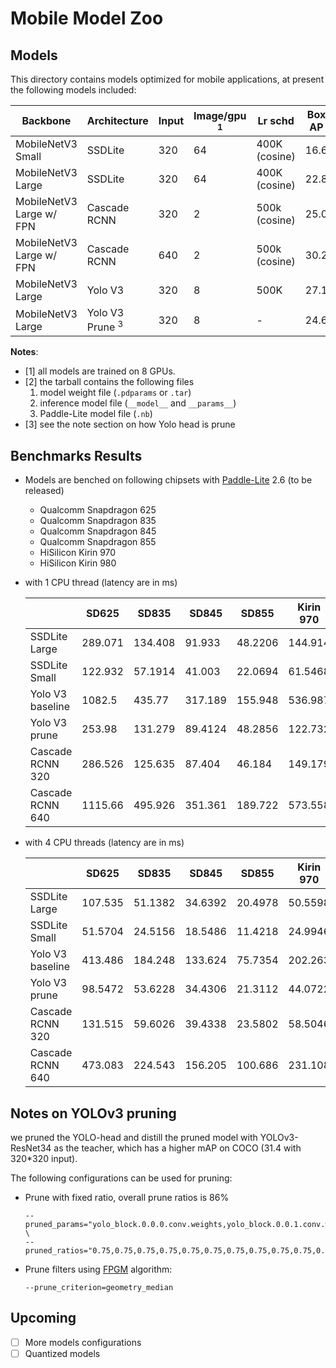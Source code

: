 # Mobile Model Zoo


## Models

This directory contains models optimized for mobile applications, at present the following models included:

| Backbone                 | Architecture               | Input | Image/gpu <sup>1</sup> | Lr schd       | Box AP | Download <sup>2</sup>                                                                                   |
|--------------------------|----------------------------|-------|------------------------|---------------|--------|---------------------------------------------------------------------------------------------------------|
| MobileNetV3 Small        | SSDLite                    | 320   | 64                     | 400K (cosine) | 16.6   | [Link](https://paddlemodels.bj.bcebos.com/object_detection/ssdlite_mobilenet_v3_small.tar.gz)           |
| MobileNetV3 Large        | SSDLite                    | 320   | 64                     | 400K (cosine) | 22.8   | [Link](https://paddlemodels.bj.bcebos.com/object_detection/ssdlite_mobilenet_v3_large.tar.gz)           |
| MobileNetV3 Large w/ FPN | Cascade RCNN               | 320   | 2                      | 500k (cosine) | 25.0   | [Link](https://paddlemodels.bj.bcebos.com/object_detection/cascade_rcnn_mobilenetv3_fpn_320.tar.gz)     |
| MobileNetV3 Large w/ FPN | Cascade RCNN               | 640   | 2                      | 500k (cosine) | 30.2   | [Link](https://paddlemodels.bj.bcebos.com/object_detection/cascade_rcnn_mobilenetv3_fpn_640.tar.gz)     |
| MobileNetV3 Large        | Yolo V3                    | 320   | 8                      | 500K          | 27.1   | [Link](https://paddlemodels.bj.bcebos.com/object_detection/yolov3_mobilenet_v3.tar.gz)                  |
| MobileNetV3 Large        | Yolo V3 Prune <sup>3</sup> | 320   | 8                      | -             | 24.6   | [Link](https://paddlemodels.bj.bcebos.com/object_detection/yolov3_mobilenet_v3_prune86_FPGM_320.tar.gz) |

**Notes**:

-   <a name="gpu">[1]</a> all models are trained on 8 GPUs.
-   <a name="tarball">[2]</a> the tarball contains the following files
    1.  model weight file (`.pdparams` or `.tar`)
    2.  inference model file (`__model__` and `__params__`)
    3.  Paddle-Lite model file (`.nb`)
-   <a name="prune">[3]</a> see the note section on how Yolo head is prune


## Benchmarks Results

-   Models are benched on following chipsets with [Paddle-Lite](https://github.com/PaddlePaddle/Paddle-Lite) 2.6 (to be released)
    -   Qualcomm Snapdragon 625
    -   Qualcomm Snapdragon 835
    -   Qualcomm Snapdragon 845
    -   Qualcomm Snapdragon 855
    -   HiSilicon Kirin 970
    -   HiSilicon Kirin 980
-   with 1 CPU thread (latency are in ms)

    |                  | SD625   | SD835   | SD845   | SD855   | Kirin 970 | Kirin 980 |
    |------------------|---------|---------|---------|---------|-----------|-----------|
    | SSDLite Large    | 289.071 | 134.408 | 91.933  | 48.2206 | 144.914   | 55.1186   |
    | SSDLite Small    | 122.932 | 57.1914 | 41.003  | 22.0694 | 61.5468   | 25.2106   |
    | Yolo V3 baseline | 1082.5  | 435.77  | 317.189 | 155.948 | 536.987   | 178.999   |
    | Yolo V3 prune    | 253.98  | 131.279 | 89.4124 | 48.2856 | 122.732   | 55.8626   |
    | Cascade RCNN 320 | 286.526 | 125.635 | 87.404  | 46.184  | 149.179   | 52.9994   |
    | Cascade RCNN 640 | 1115.66 | 495.926 | 351.361 | 189.722 | 573.558   | 207.917   |
-   with 4 CPU threads (latency are in ms)

    |                  | SD625   | SD835   | SD845   | SD855   | Kirin 970 | Kirin 980 |
    |------------------|---------|---------|---------|---------|-----------|-----------|
    | SSDLite Large    | 107.535 | 51.1382 | 34.6392 | 20.4978 | 50.5598   | 24.5318   |
    | SSDLite Small    | 51.5704 | 24.5156 | 18.5486 | 11.4218 | 24.9946   | 16.7158   |
    | Yolo V3 baseline | 413.486 | 184.248 | 133.624 | 75.7354 | 202.263   | 126.435   |
    | Yolo V3 prune    | 98.5472 | 53.6228 | 34.4306 | 21.3112 | 44.0722   | 31.201    |
    | Cascade RCNN 320 | 131.515 | 59.6026 | 39.4338 | 23.5802 | 58.5046   | 36.9486   |
    | Cascade RCNN 640 | 473.083 | 224.543 | 156.205 | 100.686 | 231.108   | 138.391   |


## Notes on YOLOv3 pruning

we pruned the YOLO-head and distill the pruned model with YOLOv3-ResNet34 as the teacher, which has a higher mAP on COCO (31.4 with 320\*320 input).

The following configurations can be used for pruning:

-   Prune with fixed ratio, overall prune ratios is 86%

    ```shell
    --pruned_params="yolo_block.0.0.0.conv.weights,yolo_block.0.0.1.conv.weights,yolo_block.0.1.0.conv.weights,yolo_block.0.1.1.conv.weights,yolo_block.0.2.conv.weights,yolo_block.0.tip.conv.weights,yolo_block.1.0.0.conv.weights,yolo_block.1.0.1.conv.weights,yolo_block.1.1.0.conv.weights,yolo_block.1.1.1.conv.weights,yolo_block.1.2.conv.weights,yolo_block.1.tip.conv.weights,yolo_block.2.0.0.conv.weights,yolo_block.2.0.1.conv.weights,yolo_block.2.1.0.conv.weights,yolo_block.2.1.1.conv.weights,yolo_block.2.2.conv.weights,yolo_block.2.tip.conv.weights" \
    --pruned_ratios="0.75,0.75,0.75,0.75,0.75,0.75,0.75,0.75,0.75,0.75,0.75,0.75,0.875,0.875,0.875,0.875,0.875,0.875"
    ```
-   Prune filters using [FPGM](https://arxiv.org/abs/1811.00250) algorithm:

    ```shell
    --prune_criterion=geometry_median
    ```


## Upcoming

-   [ ] More models configurations
-   [ ] Quantized models
